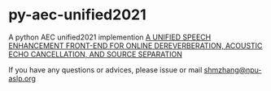 # py-aec-unified2021

A python AEC unified2021 implemention [A UNIFIED SPEECH ENHANCEMENT FRONT-END FOR ONLINE DEREVERBERATION, ACOUSTIC ECHO CANCELLATION, AND SOURCE SEPARATION](https://github.com/nay0648/unified2021)

If you have any questions or advices, please issue or mail shmzhang@npu-aslp.org
